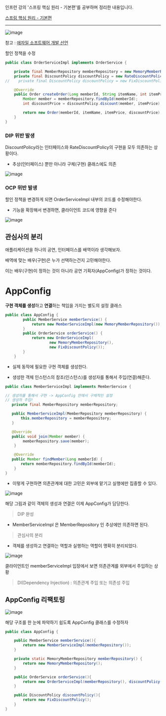 인프런 강의 '스프링 핵심 원리 - 기본편'를 공부하며 정리한 내용입니다.

[스프링 핵심 원리 - 기본편](https://www.inflearn.com/course/%EC%8A%A4%ED%94%84%EB%A7%81-%ED%95%B5%EC%8B%AC-%EC%9B%90%EB%A6%AC-%EA%B8%B0%EB%B3%B8%ED%8E%B8)

-----

![image](https://github.com/user-attachments/assets/18c9257a-3f7e-4527-b750-1720f3f397fb)

참고 : [애자일 소프트웨어 개발 선언](https://agilemanifesto.org/iso/ko/manifesto.html)

할인 정책을 수정

```JAVA
public class OrderServiceImpl implements OrderService {

    private final MemberRepository memberRepository = new MemoryMemberRepository();
    private final DiscountPolicy discountPolicy = new RateDiscountPolicy();
//    private final DiscountPolicy discountPolicy = new FixDiscountPolicy();

    @Override
    public Order createOrder(Long memberId, String itemName, int itemPrice) {
        Member member = memberRepository.findById(memberId);
        int discountPrice = discountPolicy.discount(member, itemPrice);

        return new Order(memberId, itemName, itemPrice, discountPrice);
    }
}
```

### DIP 위반 발생

DiscountPolicy라는 인터페이스와 RateDiscountPolicy의 구현을 모두 의존하는 상황이다.

-  추상(인터페이스) 뿐만 아니라 구체(구현) 클래스에도 의존

![image](https://github.com/user-attachments/assets/c7f57bf6-425a-4d19-b550-de1314bc9482)

### OCP 위반 발생

할인 정책을 변경하게 되면 OrderServiceImpl 내부의 코드를 수정해야한다.

- 기능을 확장해서 변경하면, 클라이언트 코드에 영향을 준다

![image](https://github.com/user-attachments/assets/f16f017f-429c-46c0-abc6-5de2bf881376)


## 관심사의 분리

애플리케이션을 하나의 공연, 인터페이스를 배역이라 생각해보자.

배역에 맞는 배우(구현)은 누가 선택하는건지 고민해야한다.

이는 배우(구현)이 정하는 것이 아니라 공연 기획자(AppConfig)가 정하는 것이다.

# AppConfig

**구현 객체를 생성**하고 **연결**하는 책임을 가지는 별도의 설정 클래스

``` JAVA
public class AppConfig {
        public MemberService memberService() {
            return new MemberServiceImpl(new MemoryMemberRepository());
        }
        public OrderService orderService() {
            return new OrderServiceImpl(
                    new MemoryMemberRepository(),
                    new FixDiscountPolicy());
        }
    }
```

- 실제 동작에 필요한 구현 객체를 생성한다.
  
- 생성한 객체 인스턴스의 참조(인스턴스)를 생성자를 통해서 주입(연결)해준다.

 ```JAVA
public class MemberServiceImpl implements MemberService {

// 생성자를 통해서 구현 -> AppConfig 안에서 구체적인 설정
// 생성자 주입!
    private final MemberRepository memberRepository;

    public MemberServiceImpl(MemberRepository memberRepository) {
        this.memberRepository = memberRepository;
    }

    @Override
    public void join(Member member) {
         memberRepository.save(member);
     }

     @Override
    public Member findMember(Long memberId) {
        return memberRepository.findById(memberId);
     }
}
```

- 이렇게 구현하면 의존관계에 대한 고민은 외부에 맡기고 실행에만 집중할 수 있다.

![image](https://github.com/user-attachments/assets/5c347471-760c-47d4-9151-157326532e97)

해당 그림과 같이 객체의 생성과 연결은 이제 AppConfig가 담당한다.

> DIP 완성

- MemberServiceImpl 은 MemberRepository 인 추상에만 의존하면 된다.

> 관심사의 분리

- 객체를 생성하고 연결하는 역할과 실행하는 역할이 명확히 분리되었다.

![image](https://github.com/user-attachments/assets/04d1ad7f-d8d5-46d7-9b85-a69eaf95e164)

클라이언트인 memberServiceImpl 입장에서 보면 의존관계를 외부에서 주입하는 상황

> DI(Dependency Injection) : 의존관계 주입 또는 의존성 주입


## AppConfig 리팩토링

![image](https://github.com/user-attachments/assets/dbd12940-2f4b-42bd-b1c4-d99b007e00cd)

해당 구조를 한 눈에 파악하기 쉽도록 AppConfig 클래스를 수정하자

``` Java
public class AppConfig {

    public MemberService memberService(){
        return new MemberServiceImpl(memberRepository());
    }

    private static MemoryMemberRepository memberRepository() {
        return new MemoryMemberRepository();
    }

    public OrderService orderService(){
        return new OrderServiceImpl(memberRepository(), discountPolicy());
    }

    public DiscountPolicy discountPolicy(){
        return new FixDiscountPolicy();
    }
}

```
